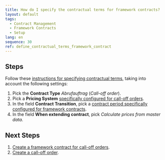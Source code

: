 ```yaml
---
title: How do I specify the contractual terms for framework contracts?
layout: default
tags:
  - Contract Management
  - Framework Contracts
  - Setup
lang: en
sequence: 30
ref: define_contractual_terms_framework_contract
---
```


## Steps
Follow these [instructions for specifying contractual terms](Define_contractual_terms), taking into account the following settings:
1. Pick the **Contract Type** *Abrufauftrag* (*Call-off order*).
1. Pick a **Pricing System** [specifically configured for call-off orders](Add_call_off_order_product).
1. In the field **Contract Transition**, pick a [contract period specifically configured for framework contracts](Define_contract_period_framework_contract).
1. In the field **When extending contract**, pick *Calculate prices from master data*.

## Next Steps
1. [Create a framework contract for call-off orders](Generate_framework_contract).
1. [Create a call-off order](Create_call_off_order_purchase).
